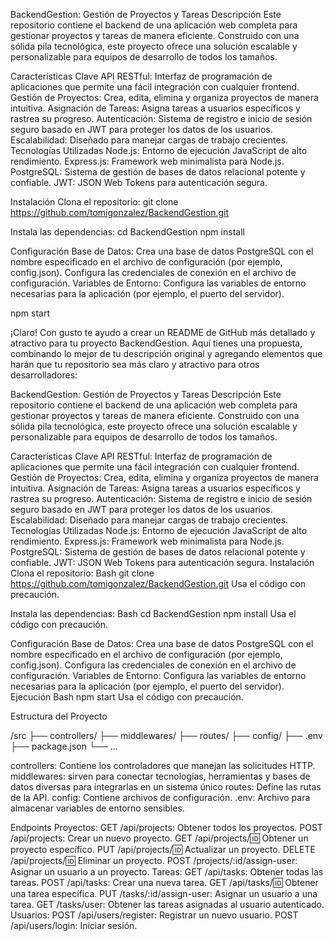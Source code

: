 BackendGestion: Gestión de Proyectos y Tareas
Descripción
Este repositorio contiene el backend de una aplicación web completa para gestionar proyectos y tareas de manera eficiente. Construido con una sólida pila tecnológica, este proyecto ofrece una solución escalable y personalizable para equipos de desarrollo de todos los tamaños.

Características Clave
API RESTful: Interfaz de programación de aplicaciones que permite una fácil integración con cualquier frontend.
Gestión de Proyectos: Crea, edita, elimina y organiza proyectos de manera intuitiva.
Asignación de Tareas: Asigna tareas a usuarios específicos y rastrea su progreso.
Autenticación: Sistema de registro e inicio de sesión seguro basado en JWT para proteger los datos de los usuarios.
Escalabilidad: Diseñado para manejar cargas de trabajo crecientes.
Tecnologías Utilizadas
Node.js: Entorno de ejecución JavaScript de alto rendimiento.
Express.js: Framework web minimalista para Node.js.
PostgreSQL: Sistema de gestión de bases de datos relacional potente y confiable.
JWT: JSON Web Tokens para autenticación segura.


Instalación
Clona el repositorio:
git clone https://github.com/tomigonzalez/BackendGestion.git

Instala las dependencias:
cd BackendGestion
npm install

Configuración
Base de Datos:
Crea una base de datos PostgreSQL con el nombre especificado en el archivo de configuración (por ejemplo, config.json).
Configura las credenciales de conexión en el archivo de configuración.
Variables de Entorno:
Configura las variables de entorno necesarias para la aplicación (por ejemplo, el puerto del servidor).

npm start

¡Claro! Con gusto te ayudo a crear un README de GitHub más detallado y atractivo para tu proyecto BackendGestion. Aquí tienes una propuesta, combinando lo mejor de tu descripción original y agregando elementos que harán que tu repositorio sea más claro y atractivo para otros desarrolladores:

BackendGestion: Gestión de Proyectos y Tareas
Descripción
Este repositorio contiene el backend de una aplicación web completa para gestionar proyectos y tareas de manera eficiente. Construido con una sólida pila tecnológica, este proyecto ofrece una solución escalable y personalizable para equipos de desarrollo de todos los tamaños.

Características Clave
API RESTful: Interfaz de programación de aplicaciones que permite una fácil integración con cualquier frontend.
Gestión de Proyectos: Crea, edita, elimina y organiza proyectos de manera intuitiva.
Asignación de Tareas: Asigna tareas a usuarios específicos y rastrea su progreso.
Autenticación: Sistema de registro e inicio de sesión seguro basado en JWT para proteger los datos de los usuarios.
Escalabilidad: Diseñado para manejar cargas de trabajo crecientes.
Tecnologías Utilizadas
Node.js: Entorno de ejecución JavaScript de alto rendimiento.
Express.js: Framework web minimalista para Node.js.
PostgreSQL: Sistema de gestión de bases de datos relacional potente y confiable.
JWT: JSON Web Tokens para autenticación segura.
Instalación
Clona el repositorio:
Bash
git clone https://github.com/tomigonzalez/BackendGestion.git
Usa el código con precaución.

Instala las dependencias:
Bash
cd BackendGestion
npm install
Usa el código con precaución.

Configuración
Base de Datos:
Crea una base de datos PostgreSQL con el nombre especificado en el archivo de configuración (por ejemplo, config.json).
Configura las credenciales de conexión en el archivo de configuración.
Variables de Entorno:
Configura las variables de entorno necesarias para la aplicación (por ejemplo, el puerto del servidor).
Ejecución
Bash
npm start
Usa el código con precaución.

Estructura del Proyecto

/src
├── controllers/
├── middlewares/
├── routes/
├── config/
├── .env
├── package.json
└── ...


controllers: Contiene los controladores que manejan las solicitudes HTTP.
middlewares: sirven para conectar tecnologías, herramientas y bases de datos diversas para integrarlas en un sistema único
routes: Define las rutas de la API.
config: Contiene archivos de configuración.
.env: Archivo para almacenar variables de entorno sensibles.


Endpoints
Proyectos:
GET /api/projects: Obtener todos los proyectos.
POST /api/projects: Crear un nuevo proyecto.
GET /api/projects/:id: Obtener un proyecto específico.
PUT /api/projects/:id: Actualizar un proyecto.
DELETE /api/projects/:id: Eliminar un proyecto.
POST /projects/:id/assign-user: Asignar un usuario a un proyecto.
Tareas:
GET /api/tasks: Obtener todas las tareas.
POST /api/tasks: Crear una nueva tarea.
GET /api/tasks/:id: Obtener una tarea específica.
PUT /tasks/:id/assign-user: Asignar un usuario a una tarea.
GET /tasks/user: Obtener las tareas asignadas al usuario autenticado.
Usuarios:
POST /api/users/register: Registrar un nuevo usuario.
POST /api/users/login: Iniciar sesión.

